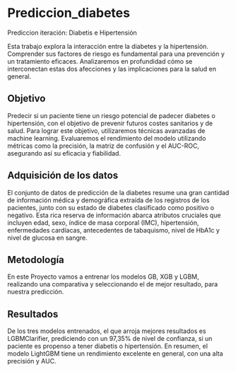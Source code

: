 # Prediccion_diabetes
Prediccion iteración: Diabetis e Hipertensión

Esta trabajo explora la interacción entre la diabetes y la hipertensión. Comprender sus factores de riesgo es fundamental para una prevención y un tratamiento eficaces. Analizaremos en profundidad cómo se interconectan estas dos afecciones y las implicaciones para la salud en general.

## Objetivo

Predecir si un paciente tiene un riesgo potencial de padecer diabetes o hipertensión, con el objetivo de prevenir futuros costes sanitarios y de salud.
Para lograr este objetivo, utilizaremos técnicas avanzadas de machine learning.
Evaluaremos el rendimiento del modelo utilizando métricas como la precisión, la matriz de confusión y el AUC-ROC, asegurando así su eficacia y fiabilidad.

## Adquisición de los datos

El conjunto de datos de predicción de la diabetes resume una gran cantidad de información médica y demográfica extraída de los registros de los pacientes, junto con su estado de diabetes clasificado como positivo o negativo. Esta rica reserva de información abarca atributos cruciales que incluyen edad, sexo, índice de masa corporal (IMC), hipertensión, enfermedades cardíacas, antecedentes de tabaquismo, nivel de HbA1c y nivel de glucosa en sangre.

## Metodología

En este Proyecto vamos a entrenar los modelos GB, XGB y LGBM, realizando una comparativa y seleccionando el de mejor resultado, para nuestra predicción.

## Resultados

De los tres modelos entrenados, el que arroja mejores resultados es LGBMClarifier, prediciendo con un 97,35% de nivel de confianza, si un paciente es propenso a tener diabetis o hipertensión.
En resumen, el modelo LightGBM tiene un rendimiento excelente en general, con una alta precisión y AUC.
